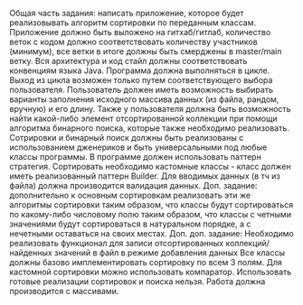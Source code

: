 Общая часть задания: написать приложение, которое будет реализовывать алгоритм сортировки по переданным классам. 
Приложение должно быть выложено на гитхаб/гитлаб, количество веток с кодом должно соответствовать количеству участников (минимум), 
все ветки в итоге должны быть смерджены в master/main ветку. Вся архитектура и код стайл должны соответствовать конвенциям языка Java.
Программа должна выполняться в цикле. Выход из цикла возможен только путем соответствующего выбора пользователя. 
Пользователь должен иметь возможность выбирать варианты заполнения исходного массива данных (из файла, рандом, вручную) и его длину. 
Также у пользователя должна быть возможность найти какой-либо элемент отсортированной коллекции при помощи алгоритма бинарного поиска, которые также необходимо 
реализовать.
Сотрировки и бинарный поиск должны быть реализованы с использованием дженериков и быть универсальными под любые классы программы. 
В программе должен использовать паттерн стратегия. Сортировать необходимо кастомные классы - класс должен иметь реализованный паттерн Builder. 
Для вводимых данных (в тч из файла) должна производится валидация данных. Доп. задание: дополнительно к основным сортировкам реализовать 
эти же алгоритмы сортировки таким образом, что классы будут сортироваться по какому-либо числовому полю таким образом, что классы с четными значениями 
будут сортироваться в натуральном порядке, а с нечетными оставаться на своих местах.
Доп. доп. задание: Необходимо реализовать функционал для записи отсортированных коллекций/найденных значений в файл в режиме добавления данных
Все классы должны базово имплементировать сортировку по всем 3 полям. Для кастомной сортировки можно использовать компаратор. 
Использовать готовые реализации сортировок и поиска нельзя. Работа должна производится с массивами.
